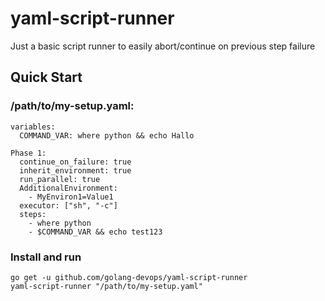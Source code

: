 # yaml-script-runner
Just a basic script runner to easily abort/continue on previous step failure

## Quick Start

### /path/to/my-setup.yaml:

```
variables:
  COMMAND_VAR: where python && echo Hallo

Phase 1: 
  continue_on_failure: true
  inherit_environment: true
  run_parallel: true
  AdditionalEnvironment:
    - MyEnviron1=Value1
  executor: ["sh", "-c"]
  steps:
    - where python
    - $COMMAND_VAR && echo test123
```

### Install and run

```
go get -u github.com/golang-devops/yaml-script-runner
yaml-script-runner "/path/to/my-setup.yaml"
```